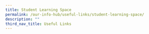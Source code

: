 ```yaml
---
title: Student Learning Space
permalink: /our-info-hub/useful-links/student-learning-space/
description: ""
third_nav_title: Useful Links
---
```

